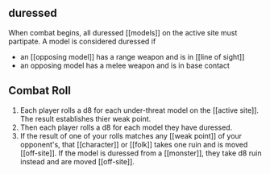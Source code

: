 ## duressed
When combat begins, all duressed [[models]] on the active site must partipate. A model is considered duressed if 
- an [[opposing model]] has a range weapon and is in [[line of sight]]
- an opposing model has a melee weapon and is in base contact

## Combat Roll
1. Each player rolls a d8 for each under-threat model on the [[active site]]. The result establishes thier weak point. 
2. Then each player rolls a d8 for each model they have duressed. 
3. If the result of one of your rolls matches any [[weak point]] of your opponent's, that [[character]] or [[folk]] takes one ruin and is moved [[off-site]]. If the model is duressed from a [[monster]], they take d8 ruin instead and are moved [[off-site]].